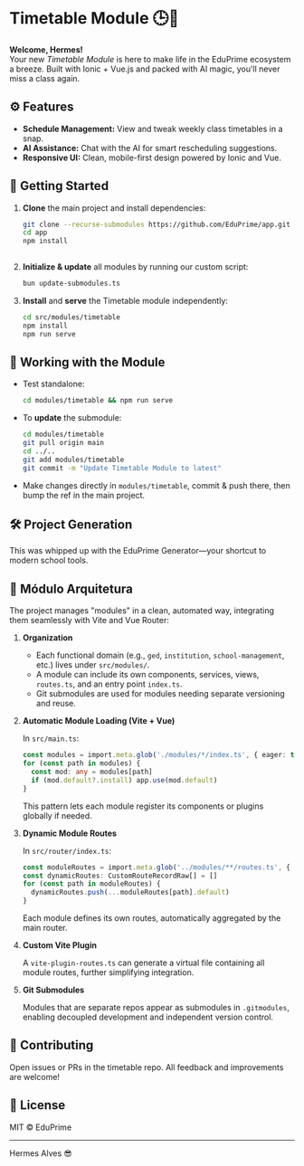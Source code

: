 # Timetable Module 🕒🚀

**Welcome, Hermes!**  
Your new _Timetable Module_ is here to make life in the EduPrime ecosystem a breeze. Built with Ionic + Vue.js and packed with AI magic, you'll never miss a class again.

## ⚙️ Features

- **Schedule Management:** View and tweak weekly class timetables in a snap.
- **AI Assistance:** Chat with the AI for smart rescheduling suggestions.
- **Responsive UI:** Clean, mobile-first design powered by Ionic and Vue.

## 🚀 Getting Started

1. **Clone** the main project and install dependencies:
   ```bash
   git clone --recurse-submodules https://github.com/EduPrime/app.git -b schedule-poc
   cd app
   npm install
 

2. **Initialize & update** all modules by running our custom script:

   ```bash
   bun update-submodules.ts
   ```
3. **Install** and **serve** the Timetable module independently:

   ```bash
   cd src/modules/timetable
   npm install
   npm run serve
   ```

## 🔧 Working with the Module

* Test standalone:

  ```bash
  cd modules/timetable && npm run serve
  ```
* To **update** the submodule:

  ```bash
  cd modules/timetable
  git pull origin main
  cd ../..
  git add modules/timetable
  git commit -m "Update Timetable Module to latest"
  ```
* Make changes directly in `modules/timetable`, commit & push there, then bump the ref in the main project.

## 🛠️ Project Generation

This was whipped up with the EduPrime Generator—your shortcut to modern school tools.

## 🧩 Módulo Arquitetura

The project manages "modules" in a clean, automated way, integrating them seamlessly with Vite and Vue Router:

1. **Organization**

   * Each functional domain (e.g., `ged`, `institution`, `school-management`, etc.) lives under `src/modules/`.
   * A module can include its own components, services, views, `routes.ts`, and an entry point `index.ts`.
   * Git submodules are used for modules needing separate versioning and reuse.

2. **Automatic Module Loading (Vite + Vue)**

   In `src/main.ts`:

   ```ts
   const modules = import.meta.glob('./modules/*/index.ts', { eager: true })
   for (const path in modules) {
     const mod: any = modules[path]
     if (mod.default?.install) app.use(mod.default)
   }
   ```

   This pattern lets each module register its components or plugins globally if needed.

3. **Dynamic Module Routes**

   In `src/router/index.ts`:

   ```ts
   const moduleRoutes = import.meta.glob('../modules/**/routes.ts', { eager: true })
   const dynamicRoutes: CustomRouteRecordRaw[] = []
   for (const path in moduleRoutes) {
     dynamicRoutes.push(...moduleRoutes[path].default)
   }
   ```

   Each module defines its own routes, automatically aggregated by the main router.

4. **Custom Vite Plugin**

   A `vite-plugin-routes.ts` can generate a virtual file containing all module routes, further simplifying integration.

5. **Git Submodules**

   Modules that are separate repos appear as submodules in `.gitmodules`, enabling decoupled development and independent version control.

## 🤝 Contributing

Open issues or PRs in the timetable repo. All feedback and improvements are welcome!

## 📜 License

MIT © EduPrime

---

Hermes Alves 😎

